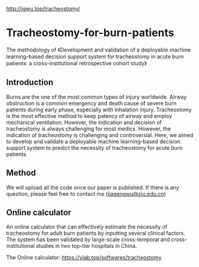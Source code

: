 http://jgwu.top/tracheostomy/

# Tracheostomy-for-burn-patients

The methodology of 《Development and validation of a deployable machine learning-based decision support system for tracheostomy in acute burn patients:  a cross-institutional retrospective cohort study》

## Introduction

Burns are the one of the most common types of injury worldwide. Airway obstruction is a common emergency and death cause of severe burn patients during early phase, especially with inhalation injury. Tracheostomy is the most effective method to keep patency of airway and employ mechanical ventilation. However, the indication and decision of tracheostomy is always challenging for most medics. However, the indication of tracheostomy is challenging and controversial. Here, we aimed to develop and validate a deployable machine learning-based decision support system to predict the necessity of tracheostomy for acute burn patients.

## Method

We will upload all the code once our paper is published.
If there is any question, please feel free to contact me (jiagengwu@zju.edu.cn)

## Online calculator

An online calculator that can effectively estimate the necessity of tracheostomy for adult burn patients by inputting several clinical factors. The system has been validated by large-scale cross-temporal and cross-institutional studies in two top-tier hospitals in China.

The Online calculator: https://ylab.top/softwares/tracheostomy
